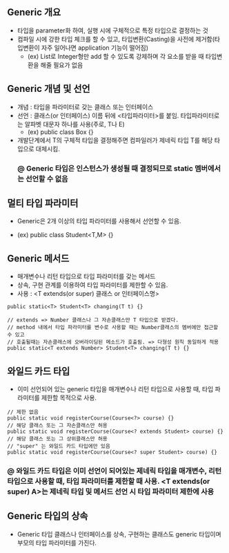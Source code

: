 ## Generic 개요
  * 타입을 parameter화 하여, 실행 시에 구체적으로 특정 타입으로 결정하는 것
  * 컴파일 시에 강한 타입 체크를 할 수 있고, 타입변환(Casting)을 사전에 제거함(타입변환이 자주 일어나면 application 기능이 떨어짐)
    - (ex) List<Integer>로 Integer형만 add 할 수 있도록 강제하며 각 요소를 받을 때 타입변환을 해줄 필요가 없음
  
## Generic 개념 및 선언
  * 개념 : 타입을 파라미터로 갖는 클래스 또는 인터페이스
  * 선언 : 클래스(or 인터페이스) 이름 뒤에 <타입파라미터>를 붙임. 타입파라미터로는 알파벳 대문자 하나를 사용(주로, T나 E)
    - (ex) public class Box<T> {}
  * 개발단계에서 T의 구체적 타입을 결정해주면 컴파일러가 제네릭 타입 T를 해당 타입으로 대체시킴.
    ### @ Generic 타입은 인스턴스가 생성될 때 결정되므로 static 멤버에서는 선언할 수 없음
  
## 멀티 타입 파라미터
  * Generic은 2개 이상의 타입 파라미터를 사용해서 선언할 수 있음.
   - (ex) public class Student<T,M> {}
  
## Generic 메서드
  * 매개변수나 리턴 타입으로 타입 파라미터를 갖는 메서드
  * 상속, 구현 관계를 이용하여 타입 파라미터를 제한할 수 있음.
  * 사용 : <T extends(or super) 클래스 or 인터페이스명>
  ```
  public static<T> Student<T> changing(T t) {}
 
  // extends => Number 클래스나 그 자손클래스만 T 타입으로 받겠다.
  // method 내에서 타입 파라미터를 변수로 사용할 때는 Number클래스의 멤버에만 접근할 수 있고 
  // 호출될때는 자손클래스에 오버라이딩된 메소드가 호출됨. => 다형성 원칙 동일하게 적용
  public static<T extends Number> Student<T> changing(T t) {}
  ```
 
## 와일드 카드 타입
  * 이미 선언되어 있는 generic 타입을 매개변수나 리턴 타입으로 사용할 때, 타입 파라미터를 제한할 목적으로 사용.
  ```
  // 제한 없음
  public static void registerCourse(Course<?> course) {}
  // 해당 클래스 또는 그 자손클래스만 허용
  public static void registerCourse(Course<? extends Student> course) {}
 // 해당 클래스 또는 그 상위클래스만 허용
 // "super" 는 와일드 카드 타입에만 있음
 public static void registerCourse(Course<? super Student> course) {}
  ```
  ### @ 와일드 카드 타입은 이미 선언이 되어있는 제네릭 타입을 매개변수, 리턴 타입으로 사용할 때, 타입 파라미터를 제한할 때 사용. <T extends(or super) A>는 제네릭 타입 및 메서드 선언 시 타입 파라미터 제한에 사용

## Generic 타입의 상속
  * Generic 타입 클래스나 인터페이스를 상속, 구현하는 클래스도 generic 타입이며 부모의 타입 파라미터를 가진다.
